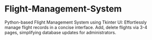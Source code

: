 # Flight-Management-System
Python-based Flight Management System using Tkinter UI: Effortlessly manage flight records in a concise interface. Add, delete flights via 3-4 pages, simplifying database updates for administrators.
